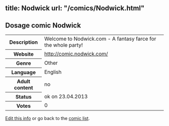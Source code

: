 title: Nodwick
url: "/comics/Nodwick.html"
---
Dosage comic Nodwick
-----------------------------------------

<table class="comicinfo">
<tr>
<th>Description</th><td>Welcome to Nodwick.com - A fantasy farce for the whole party!</td>
</tr>
<tr>
<th>Website</th><td><a href="http://comic.nodwick.com/">http://comic.nodwick.com/</a></td>
</tr>
<tr>
<th>Genre</th><td>Other</td>
</tr>
<tr>
<th>Language</th><td>English</td>
</tr>
<tr>
<th>Adult content</th><td>no</td>
</tr>
<tr>
<th>Status</th><td>ok on 23.04.2013</td>
</tr>
<tr>
<th>Votes</th><td>0</div></td>
</tr>
</table>

[Edit this info](/comics/Nodwick_edit.html) or go back to the [comic list](../comic-index.html).
